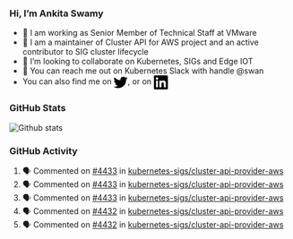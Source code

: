 ### Hi, I’m Ankita Swamy

- 💼 I am working as Senior Member of Technical Staff at VMware
- 👀 I am a maintainer of Cluster API for AWS project and an active contributor to SIG cluster lifecycle
- 💞️ I’m looking to collaborate on Kubernetes, SIGs and Edge IOT
- 💬 You can reach me out on Kubernetes Slack with handle @swan
- You can also find me on <a href="https://twitter.com/SwamyAnkita" target="blank"><img align="center" src="https://raw.githubusercontent.com/Ankitasw/Ankitasw/master/svg/twitter.svg" alt="Ankitasw" height="25" width="25" color="#1DA1f2" /></a>, or on <a href="https://www.linkedin.com/in/Ankitaswamy/" target="blank"><img align="center" src="https://raw.githubusercontent.com/Ankitasw/Ankitasw/master/svg/linkedin.svg" alt="Ankitasw" height="25" width="25" /></a>

### GitHub Stats
![Github stats](https://github-readme-stats.vercel.app/api?username=Ankitasw&count_private=true&show_icons=true&theme=tokyonight)

### GitHub Activity 
<!--START_SECTION:activity-->
1. 🗣 Commented on [#4433](https://github.com/kubernetes-sigs/cluster-api-provider-aws/pull/4433#issuecomment-1658232709) in [kubernetes-sigs/cluster-api-provider-aws](https://github.com/kubernetes-sigs/cluster-api-provider-aws)
2. 🗣 Commented on [#4433](https://github.com/kubernetes-sigs/cluster-api-provider-aws/pull/4433#issuecomment-1658232359) in [kubernetes-sigs/cluster-api-provider-aws](https://github.com/kubernetes-sigs/cluster-api-provider-aws)
3. 🗣 Commented on [#4433](https://github.com/kubernetes-sigs/cluster-api-provider-aws/pull/4433#issuecomment-1658231364) in [kubernetes-sigs/cluster-api-provider-aws](https://github.com/kubernetes-sigs/cluster-api-provider-aws)
4. 🗣 Commented on [#4432](https://github.com/kubernetes-sigs/cluster-api-provider-aws/pull/4432#issuecomment-1658221329) in [kubernetes-sigs/cluster-api-provider-aws](https://github.com/kubernetes-sigs/cluster-api-provider-aws)
5. 🗣 Commented on [#4432](https://github.com/kubernetes-sigs/cluster-api-provider-aws/pull/4432#issuecomment-1658220752) in [kubernetes-sigs/cluster-api-provider-aws](https://github.com/kubernetes-sigs/cluster-api-provider-aws)
<!--END_SECTION:activity-->
